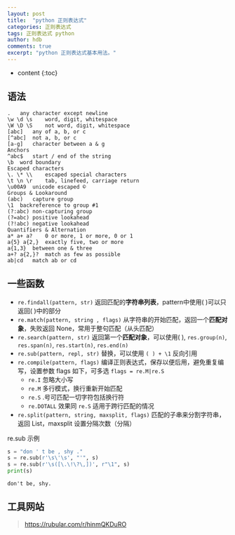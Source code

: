 ```yaml
---
layout: post
title:  "python 正则表达式"
categories: 正则表达式
tags: 正则表达式 python
author: hdb
comments: true
excerpt: "python 正则表达式基本用法。"
---
```


* content
{:toc}

## 语法

```
.	any character except newline
\w \d \s	word, digit, whitespace
\W \D \S	not word, digit, whitespace
[abc]	any of a, b, or c
[^abc]	not a, b, or c
[a-g]	character between a & g
Anchors
^abc$	start / end of the string
\b	word boundary
Escaped characters
\. \* \\	escaped special characters
\t \n \r	tab, linefeed, carriage return
\u00A9	unicode escaped ©
Groups & Lookaround
(abc)	capture group
\1	backreference to group #1
(?:abc)	non-capturing group
(?=abc)	positive lookahead
(?!abc)	negative lookahead
Quantifiers & Alternation
a* a+ a?	0 or more, 1 or more, 0 or 1
a{5} a{2,}	exactly five, two or more
a{1,3}	between one & three
a+? a{2,}?	match as few as possible
ab|cd	match ab or cd
```

## 一些函数

- `re.findall(pattern, str)` 返回匹配的**字符串列表**，pattern中使用( )可以只返回( )中的部分
- `re.match(pattern, string , flags)` 从字符串的开始匹配，返回一个**匹配对象**，失败返回 None，常用于整句匹配（从头匹配）
- `re.search(pattern, str)` 返回第一个**匹配对象**，可以使用( ), `res.group(n)`, `res.span(n)`, `res.start(n)`, `res.end(n)`
- `re.sub(pattern, repl, str)` 替换，可以使用 `( ) + \1` 反向引用
- `re.compile(pattern, flags)` 编译正则表达式，保存以便后用，避免重复编写，设置参数 flags 如下，可多选 `flags = re.M|re.S`
    - `re.I` 忽略大小写
    - `re.M` 多行模式，换行重新开始匹配
    - `re.S` .号可匹配一切字符包括换行符
    - `re.DOTALL` 效果同 `re.S` 适用于跨行匹配的情况
- `re.split(pattern, string, maxsplit, flags)` 匹配的子串来分割字符串，返回 List，maxsplit 设置分隔次数（分隔）

re.sub 示例
```py
s = "don ' t be , shy ."
s = re.sub(r'\s\'\s', "'", s)
s = re.sub(r'\s([\.\!\?\,])', r"\1", s)
print(s)
```
    don't be, shy.

## 工具网站
>https://rubular.com/r/hinmQKDuRO